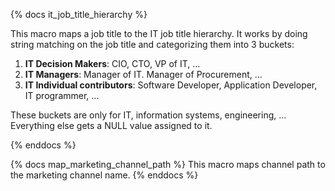 {% docs it_job_title_hierarchy %}

This macro maps a job title to the IT job title hierarchy. It works by doing string matching on the job title and categorizing them into 3 buckets:

1. **IT Decision Makers**: CIO, CTO, VP of IT, ...
2. **IT Managers**: Manager of IT. Manager of Procurement, ...
3. **IT Individual contributors**: Software Developer, Application Developer, IT programmer, ...

These buckets are only for IT, information systems, engineering, ... Everything else gets a NULL value assigned to it.

{% enddocs %}

{% docs map_marketing_channel_path %}
This macro maps channel path to the marketing channel name.
{% enddocs %}
